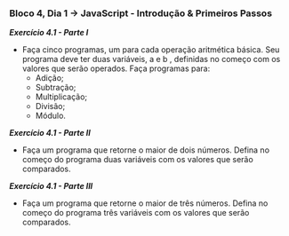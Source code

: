 ### Bloco 4, Dia 1 -> JavaScript - Introdução & Primeiros Passos

_**Exercício 4.1 - Parte I**_
 - Faça cinco programas, um para cada operação aritmética básica. Seu programa deve ter duas variáveis, a e b , definidas no começo com os valores que serão operados. Faça programas para:
    - Adição;
    - Subtração;
    - Multiplicação;
    - Divisão;
    - Módulo.


_**Exercício 4.1 - Parte II**_
 - Faça um programa que retorne o maior de dois números. Defina no começo do programa duas variáveis com os valores que serão comparados.

_**Exercício 4.1 - Parte III**_
 - Faça um programa que retorne o maior de três números. Defina no começo do programa três variáveis com os valores que serão comparados.
    